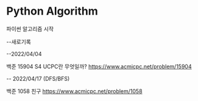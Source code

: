 # Python Algorithm

파이썬 알고리즘 시작

--새로기록

--2022/04/04

백준 15904 S4 UCPC란 무엇일까?
https://www.acmicpc.net/problem/15904

-- 2022/04/17 (DFS/BFS)

백준 1058 친구
https://www.acmicpc.net/problem/1058


